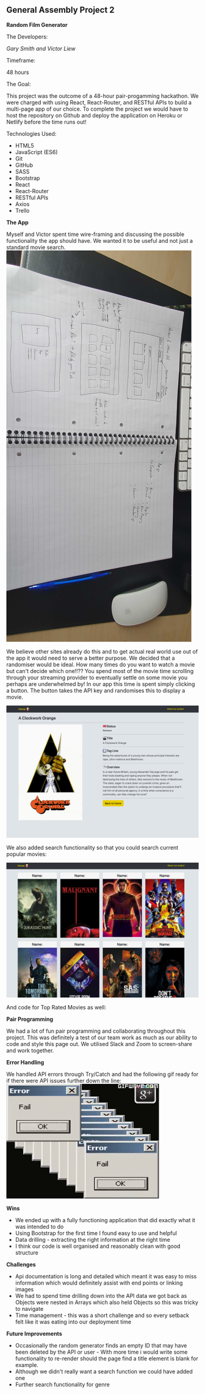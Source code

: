## General Assembly Project 2

**Random Film Generator**

The Developers:

*Gary Smith and Victor Liew*

Timeframe:

48 hours

The Goal:

This project was the outcome of a 48-hour pair-progamming hackathon.
We were charged with using React, React-Router, and RESTful APIs to build a multi-page app of our choice. To complete the project we would have to host the repository on Github and deploy the application on Heroku or Netlify before the time runs out!

Technologies Used:

-   HTML5
-   JavaScript (ES6)
-   Git
-   GitHub
-   SASS
-   Bootstrap
-   React
-   React-Router
-   RESTful APIs
-   Axios
-   Trello

**The App**

Myself and Victor spent time wire-framing and discussing the possible functionality the app should have. We wanted it to be useful and not just a standard movie search. 
![Wireframe](https://github.com/miskhill/Project-2/blob/master/IMG_20210915_152140.jpg)

We believe other sites already do this and to get actual real world use out of the app it would need to serve a better purpose. We decided that a randomiser would be ideal. How many times do you want to watch a movie but can't decide which one!!?? You spend most of the movie time scrolling through your streaming provider to eventually settle on some movie you perhaps are underwhelmed by! In our app this time is spent simply clicking a button. The button takes the API key and randomises this to display a movie. 

![Single search](https://github.com/miskhill/Project-2/blob/master/Screenshot%202021-09-17%20at%2008.35.20.png)

We also added search functionality so that you could search current popular movies:

![Search image](https://github.com/miskhill/Project-2/blob/master/Screenshot%202021-09-17%20at%2008.35.34.png)

And code for Top Rated Movies as well:


**Pair Programming**

We had a lot of fun pair programming and collaborating throughout this project. This was definitely a test of our team work as much as our ability to code and style this page out. We utilised Slack and Zoom to screen-share and work together. 

**Error Handling**

We handled API errors through Try/Catch and had the following gif ready for if there were API issues further down the line:
![< Error Gif >](https://github.com/miskhill/Project-2/blob/master/public/error.gif)

**Wins**

 - We ended up with a fully functioning application that did exactly what it was intended to do
 - Using Bootstrap for the first time I found easy to use and helpful
 - Data drilling - extracting the right information at the right time
 - I think our code is well organised and reasonably clean with good structure

**Challenges**

 - Api documentation is long and detailed which meant it was easy to miss information which would definitely assist with end points or linking images
 - We had to spend time drilling down into the API data we got back as Objects were nested in Arrays which also held Objects so this was tricky to navigate
 - Time management - this was a short challenge and so every setback felt like it was eating into our deployment time

**Future Improvements**

 - Occasionally the random generator finds an empty ID that may have been deleted by the API or user - With more time i would write some functionality to re-render should the page find a title element is blank for example.
 - Although we didn't really want a search function we could have added one 
 - Further search functionality for genre

